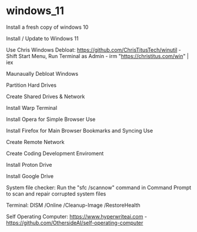 # windows_11
Install a fresh copy of windows 10

Install / Update to Windows 11

Use Chris Windows Debloat: https://github.com/ChrisTitusTech/winutil - Shift Start Menu, Run Terminal as Admin - irm "https://christitus.com/win" | iex

Maunaually Debloat Windows

Partition Hard Drives

Create Shared Drives & Network

Install Warp Terminal

Install Opera for Simple Browser Use

Install Firefox for Main Browser Bookmarks and Syncing Use

Create Remote Network

Create Coding Development Enviroment

Install Proton Drive

Install Google Drive

System file checker: Run the "sfc /scannow" command in Command Prompt to scan and repair corrupted system files 

Terminal: DISM /Online /Cleanup-Image /RestoreHealth

Self Operating Computer: https://www.hyperwriteai.com - https://github.com/OthersideAI/self-operating-computer
